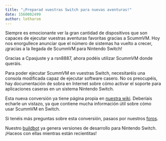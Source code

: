 ```yaml
---
title: "¡Preparad vuestras Switch para nuevas aventuras!"
date: 1560002499
author: lotharsm
---
```


Siempre es emocionante ver la gran cantidad de dispositivos que son capaces de ejecutar vuestras aventuras favoritas gracias a ScummVM. Hoy nos enorgullece anunciar que el número de sistemas ha vuelto a crecer, ¡gracias a la llegada de ScummVM para Nintendo Switch!

Gracias a Cpasjuste y a rsn8887, ahora podéis utilizar ScummVM donde queráis.

Para poder ejecutar ScummVM en vuestras Switch, necesitaréis una consola modificada capaz de ejecutar software casero. No os preocupéis, hay documentación de sobra en Internet sobre cómo activar el soporte para aplicaciones caseras en un sistema Nintendo Switch.

Esta nueva conversión ya tiene página propia en [nuestra wiki](https://wiki.scummvm.org/index.php?title=Nintendo_Switch). Deberíais echarle un vistazo, ya que contiene mucha información útil sobre cómo usar ScummVM en Switch.

Si tenéis más preguntas sobre esta conversión, pasaos por nuestros [foros](https://forums.scummvm.org/viewforum.php?f=24).

Nuestro [buildbot](https://buildbot.scummvm.org/builds.html) ya genera versiones de desarrollo para Nintendo Switch. ¡Haceos con ellas mientras están recientitas!
